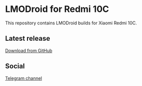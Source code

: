 # LMODroid for Redmi 10C
This repository contains LMODroid builds for Xiaomi Redmi 10C.

## Latest release
[Download from GitHub](REPLACE)

## Social
[Telegram channel](https://t.me/kmg_rubbish_dump)
